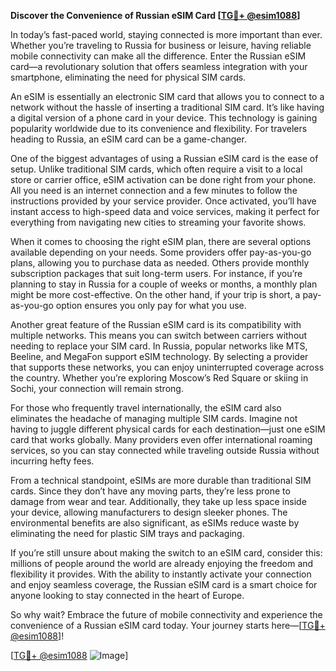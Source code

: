**Discover the Convenience of Russian eSIM Card [[TG💪+ @esim1088](https://t.me/s/esim1088)]**

In today’s fast-paced world, staying connected is more important than ever. Whether you’re traveling to Russia for business or leisure, having reliable mobile connectivity can make all the difference. Enter the Russian eSIM card—a revolutionary solution that offers seamless integration with your smartphone, eliminating the need for physical SIM cards. 

An eSIM is essentially an electronic SIM card that allows you to connect to a network without the hassle of inserting a traditional SIM card. It’s like having a digital version of a phone card in your device. This technology is gaining popularity worldwide due to its convenience and flexibility. For travelers heading to Russia, an eSIM card can be a game-changer. 

One of the biggest advantages of using a Russian eSIM card is the ease of setup. Unlike traditional SIM cards, which often require a visit to a local store or carrier office, eSIM activation can be done right from your phone. All you need is an internet connection and a few minutes to follow the instructions provided by your service provider. Once activated, you’ll have instant access to high-speed data and voice services, making it perfect for everything from navigating new cities to streaming your favorite shows.

When it comes to choosing the right eSIM plan, there are several options available depending on your needs. Some providers offer pay-as-you-go plans, allowing you to purchase data as needed. Others provide monthly subscription packages that suit long-term users. For instance, if you’re planning to stay in Russia for a couple of weeks or months, a monthly plan might be more cost-effective. On the other hand, if your trip is short, a pay-as-you-go option ensures you only pay for what you use. 

Another great feature of the Russian eSIM card is its compatibility with multiple networks. This means you can switch between carriers without needing to replace your SIM card. In Russia, popular networks like MTS, Beeline, and MegaFon support eSIM technology. By selecting a provider that supports these networks, you can enjoy uninterrupted coverage across the country. Whether you’re exploring Moscow’s Red Square or skiing in Sochi, your connection will remain strong.

For those who frequently travel internationally, the eSIM card also eliminates the headache of managing multiple SIM cards. Imagine not having to juggle different physical cards for each destination—just one eSIM card that works globally. Many providers even offer international roaming services, so you can stay connected while traveling outside Russia without incurring hefty fees.

From a technical standpoint, eSIMs are more durable than traditional SIM cards. Since they don’t have any moving parts, they’re less prone to damage from wear and tear. Additionally, they take up less space inside your device, allowing manufacturers to design sleeker phones. The environmental benefits are also significant, as eSIMs reduce waste by eliminating the need for plastic SIM trays and packaging.

If you’re still unsure about making the switch to an eSIM card, consider this: millions of people around the world are already enjoying the freedom and flexibility it provides. With the ability to instantly activate your connection and enjoy seamless coverage, the Russian eSIM card is a smart choice for anyone looking to stay connected in the heart of Europe.

So why wait? Embrace the future of mobile connectivity and experience the convenience of a Russian eSIM card today. Your journey starts here—[[TG💪+ @esim1088](https://t.me/s/esim1088)]!

[[TG💪+ @esim1088](https://t.me/s/esim1088) ![Image](https://i.postimg.cc/Y0z9fWf4/image.png)]